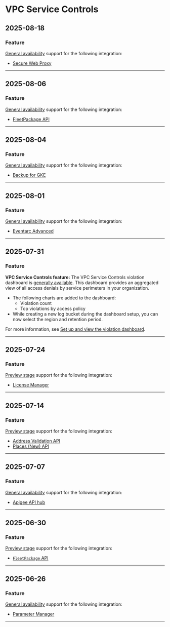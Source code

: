 # VPC Service Controls

## 2025-08-18

### Feature

[General availability](https://cloud.google.com/products#product-launch-stages) support for the following integration:

* [Secure Web Proxy](https://cloud.google.com/vpc-service-controls/docs/supported-products#table_swp)

---
## 2025-08-06

### Feature

[General availability](https://cloud.google.com/products#product-launch-stages) support for the following integration:

* [FleetPackage API](https://cloud.google.com/vpc-service-controls/docs/supported-products#table_fleetpackage)

---
## 2025-08-04

### Feature

[General availability](https://cloud.google.com/products#product-launch-stages) support for the following integration:

* [Backup for GKE](https://cloud.google.com/vpc-service-controls/docs/supported-products#table_gkebackup)

---
## 2025-08-01

### Feature

[General availability](https://cloud.google.com/products#product-launch-stages) support for the following integration:

* [Eventarc Advanced](https://cloud.google.com/vpc-service-controls/docs/supported-products#table_eventarc_advanced)

---
## 2025-07-31

### Feature

**VPC Service Controls feature:** The VPC Service Controls violation dashboard is [generally available](https://cloud.google.com/products#product-launch-stages). This dashboard provides an aggregated view of all access denials by service perimeters in your organization.

* The following charts are added to the dashboard:
  + Violation count
  + Top violations by access policy
* While creating a new log bucket during the dashboard setup, you can now select the region and retention period.

For more information, see [Set up and view the violation dashboard](https://cloud.google.com/vpc-service-controls/docs/violation-dashboard).

---
## 2025-07-24

### Feature

[Preview stage](https://cloud.google.com/products#product-launch-stages) support for the following integration:

* [License Manager](https://cloud.google.com/vpc-service-controls/docs/supported-products#table_license_manager)

---
## 2025-07-14

### Feature

[Preview stage](https://cloud.google.com/products#product-launch-stages) support for the following integration:

* [Address Validation API](https://cloud.google.com/vpc-service-controls/docs/supported-products#table_address_validation)
* [Places (New) API](https://cloud.google.com/vpc-service-controls/docs/supported-products#table_places_new)

---
## 2025-07-07

### Feature

[General availability](https://cloud.google.com/products#product-launch-stages) support for the following integration:

* [Apigee API hub](https://cloud.google.com/vpc-service-controls/docs/supported-products#table_api_hub)

---
## 2025-06-30

### Feature

[Preview stage](https://cloud.google.com/products#product-launch-stages) support for the following integration:

* [`FleetPackage` API](https://cloud.google.com/vpc-service-controls/docs/supported-products#table_fleetpackage)

---
## 2025-06-26

### Feature

[General availability](https://cloud.google.com/products#product-launch-stages) support for the following integration:

* [Parameter Manager](https://cloud.google.com/vpc-service-controls/docs/supported-products#table_parameter_manager)

---
